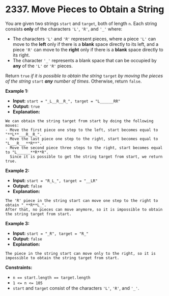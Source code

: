# 2337. Move Pieces to Obtain a String

You are given two strings `start` and `target`, both of length `n`. Each string consists **only** of the characters `'L'`, `'R'`, and `'_'` where:

*   The characters `'L'` and `'R'` represent pieces, where a piece `'L'` can move to the **left** only if there is a **blank** space directly to its left, and a piece `'R'` can move to the **right** only if there is a **blank** space directly to its right.
*   The character `'_'` represents a blank space that can be occupied by **any** of the `'L'` or `'R'` pieces.

Return `true` _if it is possible to obtain the string_ `target` _by moving the pieces of the string_ `start` _**any** number of times_. Otherwise, return `false`.

**Example 1:**

* **Input:** `start = "_L__R__R_", target = "L______RR"`
* **Output:** `true`
* **Explanation:**
```
We can obtain the string target from start by doing the following moves:
- Move the first piece one step to the left, start becomes equal to "**L**___R__R_".
- Move the last piece one step to the right, start becomes equal to "L___R___**R**".
- Move the second piece three steps to the right, start becomes equal to "L______**R**R".
  Since it is possible to get the string target from start, we return true.
```

**Example 2:**

* **Input:** `start = "R_L_", target = "__LR"`
* **Output:** `false`
* **Explanation:**
```
The 'R' piece in the string start can move one step to the right to obtain "_**R**L_".
After that, no pieces can move anymore, so it is impossible to obtain the string target from start.
```

**Example 3:**

* **Input:** `start = "_R", target = "R_"`
* **Output:** `false`
* **Explanation:**
```
The piece in the string start can move only to the right, so it is impossible to obtain the string target from start.
```

**Constraints:**

*   `n == start.length == target.length`
*   `1 <= n <= 105`
*   `start` and `target` consist of the characters `'L'`, `'R'`, and `'_'`.
